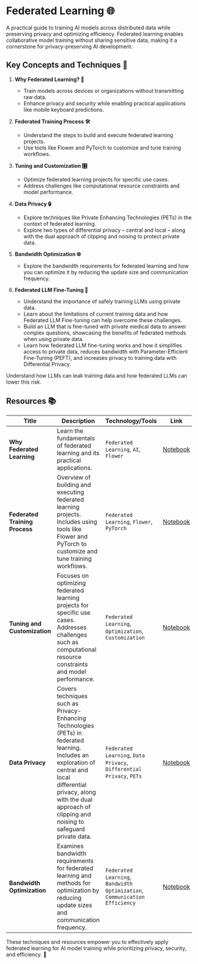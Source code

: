 # Federated Learning 🌐

A practical guide to training AI models across distributed data while preserving privacy and optimizing efficiency. Federated learning enables collaborative model training without sharing sensitive data, making it a cornerstone for privacy-preserving AI development.

## Key Concepts and Techniques 🔑

1. **Why Federated Learning? 🤔**  
   - Train models across devices or organizations without transmitting raw data.  
   - Enhance privacy and security while enabling practical applications like mobile keyboard predictions.

2. **Federated Training Process 🛠**  
   - Understand the steps to build and execute federated learning projects.  
   - Use tools like Flower and PyTorch to customize and tune training workflows.

3. **Tuning and Customization 🎛**  
   - Optimize federated learning projects for specific use cases.  
   - Address challenges like computational resource constraints and model performance.

4. **Data Privacy 🔒**  
   - Explore techniques like Private Enhancing Technologies (PETs) in the context of federated learning.
   - Explore two types of differential privacy – central and local – along with the dual approach of clipping and noising to protect private data.

5. **Bandwidth Optimization 🌐**  
   - Explore the bandwidth requirements for federated learning and how you can optimize it by reducing the update size and communication frequency.

6. **Federated LLM Fine-Tuning 🧠**
   - Understand the importance of safely training LLMs using private data.
   - Learn about the limitations of current training data and how Federated LLM Fine-tuning can help overcome these challenges.
   - Build an LLM that is fine-tuned with private medical data to answer complex questions, showcasing the benefits of federated methods when using private data.
   - Learn how federated LLM fine-tuning works and how it simplifies access to private data, reduces bandwidth with Parameter-Efficient Fine-Tuning (PEFT), and increases privacy to training data with Differential Privacy.

Understand how LLMs can leak training data and how federated LLMs can lower this risk.

## Resources 📚

| **Title**                     | **Description**                   | **Technology/Tools**          | **Link**          |
|-------------------------------|-----------------------------------|-------------------------------|-------------------|
| **Why Federated Learning**    | Learn the fundamentals of federated learning and its practical applications.  | `Federated Learning`, `AI`, `Flower`    | [Notebook](why_federated_learning.ipynb)        |
| **Federated Training Process** | Overview of building and executing federated learning projects. Includes using tools like Flower and PyTorch to customize and tune training workflows. | `Federated Learning`, `Flower`, `PyTorch` | [Notebook](federated_training_process.ipynb) |
| **Tuning and Customization** | Focuses on optimizing federated learning projects for specific use cases. Addresses challenges such as computational resource constraints and model performance. | `Federated Learning`, `Optimization`, `Customization` | [Notebook](tuning_customization.ipynb) |
| **Data Privacy** | Covers techniques such as Privacy-Enhancing Technologies (PETs) in federated learning. Includes an exploration of central and local differential privacy, along with the dual approach of clipping and noising to safeguard private data. | `Federated Learning`, `Data Privacy`, `Differential Privacy`, `PETs` | [Notebook](data_privacy.ipynb) |
| **Bandwidth Optimization** | Examines bandwidth requirements for federated learning and methods for optimization by reducing update sizes and communication frequency. | `Federated Learning`, `Bandwidth Optimization`, `Communication Efficiency` | [Notebook](bandwidth_optimization.ipynb) |




These techniques and resources empower you to effectively apply federated learning for AI model training while prioritizing privacy, security, and efficiency. 🌟

